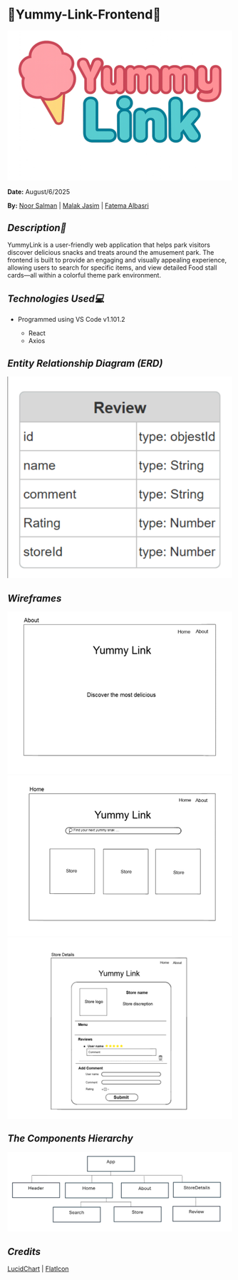 # 🧁Yummy-Link-Frontend🍭

![img](images/logo.png)

**Date:** August/6/2025

**By:** [Noor Salman](https://github.com/NOORSALMAN25) | [Malak Jasim](https://github.com/Malak1805) | [Fatema Albasri](https://github.com/fatemaAlbasri) 

## **_Description🌟_**

YummyLink is a user-friendly web application that helps park visitors discover delicious snacks and treats around the amusement park. The frontend is built to provide an engaging and visually appealing experience, allowing users to search for specific items, and view detailed Food stall cards—all within a colorful theme park environment.

## **_Technologies Used💻_**

- Programmed using VS Code v1.101.2

  - React
  - Axios

## **_Entity Relationship Diagram (ERD)_**

![img](images/ReviewERD.png)

## **_Wireframes_**

![img](images/About%20Page.png)
![img](images/HomePage.png)
![img](images/StoreDetails.png)

## **_The Components Hierarchy_**

![img](images/components.png)

## **_Credits_**
[LucidChart](https://www.lucidchart.com/pages?gad_campaignid=1484560207&gad_source=1&gbraid=0AAAAADLdSjAG8I3cXQPvTlM989xj1Soph&gclid=CjwKCAjw-svEBhB6EiwAEzSdrsIXlzoG1A821oSkKdzuRL4OjFrrS03AK31VI9URxxts63QNQV6w-hoC2pIQAvD_BwE&km_CPC_AdGroupID=60168114191&km_CPC_CampaignId=1484560207&km_CPC_Country=9218669&km_CPC_Creative=442433234360&km_CPC_Device=c&km_CPC_Keyword=lucidchart&km_CPC_MatchType=e&km_CPC_Network=g&km_CPC_TargetID=kwd-33511936169&utm_campaign=_chart_en_tier3_mixed_search_brand_exact_&utm_medium=cpc&utm_source=google) | [FlatIcon](https://www.flaticon.com/)

